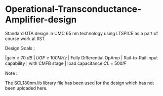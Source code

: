 # Operational-Transconductance-Amplifier-design
Standard OTA design in UMC 65 nm technology using LTSPICE as a part of course work at IIST.

Design Goals :

|gain ≥ 70 𝑑𝐵 | 𝑈𝐺𝐹 ≥ 100𝑀𝐻𝑧 | Fully Differential OpAmp | Rail-to-Rail input capability | with CMFB stage | load capacitance 𝐶𝐿 = 500𝑓𝐹

Note :

The SCL180nm.lib library file has been used for the design which has not been uploaded here. 
